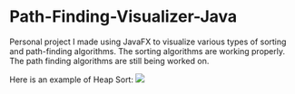 # Path-Finding-Visualizer-Java
Personal project I made using JavaFX to visualize various types of sorting and path-finding algorithms.
The sorting algorithms are working properly. The path finding algorithms are still being worked on. 

Here is an example of Heap Sort:
![](heapSort-smallbar.gif)
